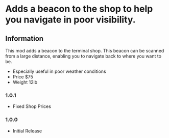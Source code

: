 # Adds a beacon to the shop to help you navigate in poor visibility.

## Information
This mod adds a beacon to the terminal shop. This beacon can be scanned from a large distance, enabling you to navigate back to where you want to be.
- Especially useful in poor weather conditions
- Price $75
- Weight 12lb

### 1.0.1
- Fixed Shop Prices

### 1.0.0
- Initial Release